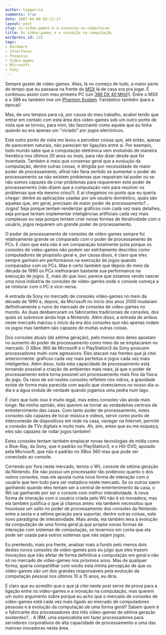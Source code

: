 ```yaml
---
author: laggarcia
comments: true
date: 2007-04-09 03:12:17
layout: post
slug: os-video-games-e-a-inovacao-na-computacao
title: Os vídeo-games e a inovação na computação
wordpress_id: 122
tags:
- Hardware
- Interfaces
- Pesquisa
- Video-games
- Microsoft
- Sony
---
```


Sempre gostei de vídeo-games. Alias, lá no começo de tudo, a maior parte do tempo que eu passava na frente do [MSX](http://en.wikipedia.org/wiki/MSX) lá de casa era pra jogar. E continuou assim com meu primeiro PC (um [386 DX 40 MHz](http://en.wikipedia.org/wiki/Intel_80386)!). Entre o MSX e o 386 eu também tive um [Phantom System](http://pt.wikipedia.org/wiki/Phantom_System). Fantástico também (para a época)!

Mas, de uns tempos para cá, por causa do meu trabalho, acabei tendo que entrar em contato com esta área dos vídeo-games sob um outro ponto de vista que se tornou, para mim, tão fascinante como aquele que eu tinha quando eu era apenas um "viciado" por jogos eletrônicos.

Este outro ponto de vista me levou a perceber coisas que, até então, apesar de parecerem naturais, não pareciam ter ligações entre si. Por exemplo, todo mundo sabe que a computação eletrônica vem evoluindo de maneira frenética nos últimos 20 anos ou mais, para não dizer desde que foi inventada. Também é meio que consenso geral que a evolução da computação, dentre outras coisas, é dirigida por necessidade de maior poder de processamento, afinal não faria sentido se aumentar o poder de processamento se não existem problemas que requeiram tal poder ou se não somos capazes de criar problemas para requererem este poder de processamento (não dizem que a computação veio para resolver os problemas que ela mesmo criou?). E ai chegamos no ponto que eu queria chegar: dentre as aplicações usadas por um usuário doméstico, quais são aquelas que, em geral, precisam de maior poder de processamento?... Jogos! Seja porque tentam renderizar gráficos com cada vez mais detalhes, seja porque tentam implementar inteligências artificiais cada vez mais complexas ou seja porque tentam criar novas formas de iteratividade com o usuário, jogos requerem um grande poder de processamento.

O poder de processamento de consoles de vídeo-games sempre foi relativamente grande se comparado com o poder de processamento de PCs. É claro que esta não é um comparação totalmente justa porque os consoles de vídeo-games não podem ser estritamente descritos como computadores de propósito geral e, por causa disso, é claro que eles sempre ganham em performance na execução de jogos quando comparados com os PCs.  Mas é certo também que depois do meio da década de 1990 os PCs melhoraram bastante sua performance na execução de jogos. E, mais do que isso, parece que estamos vendo nascer uma nova indústria de consoles de vídeo-games onde o console começa a se misturar com o PC e vice-versa.

A entrada da Sony no mercado de consoles vídeo-games no meio da década de 1990 e, depois, da Microsoft no início dos anos 2000 mudaram definitivamente o rumo do mercado de consoles de vídeo-games no mundo. As duas desbancaram os fabricantes tradicionais de consoles, dos quais só sobrevive ainda hoje a Nintendo. Além disso, a entrada de ambos neste mercado marcou o início da era dos consoles que não apenas rodam os jogos mas também são capazes de muitas outras coisas.

Dos consoles atuais (de sétima geração), pelo menos dois deles apostam no aumento do poder de processamento como meio de se emplacarem no mercado. O XBox 360 da Microsoft e o PlayStation3 da Sony possuem processadores multi-core agressivos.  Eles atacam nas frentes que já citei anteriormente: gráficos cada vez mais perfeitos e jogos cada vez mais inteligentes. Além disso, toda esta capacidade de processamento está tornando possível a criação de ambientes mais reais, já que o poder de processamento extra torna possível um processamento mais fino da física do jogo. Os raios de sol nestes consoles refletem nos vidros, a gravidade existe de forma mais parecida com aquilo que vivenciamos no nosso dia-a-dia e a água ondula de verdade quando jogamos uma pedra num lago.

É claro que tudo isso é muito legal, mas estes consoles vão ainda mais longe. Na minha opinião, eles querem se tornar as verdadeiras centrais de entreternimento das casas. Com tanto poder de processamento, estes consoles são capazes de tocar música e vídeos, servir como ponto de interconexão de dispositivos em rede na casa, navegar na Internet, permitir a conexão de TVs digitais e muito mais. Ah, sim, antes que eu me esqueça, eles são capazes de rodar jogos também!

Estes consoles tentam também emplacar novas tecnologias de mídia como o Blue-Ray, da Sony, que é padrão no PlayStation3, e o HD-DVD, apoiado pela Microsoft, que não é padrão no XBox 360 mas que pode ser conectado ao console.

Correndo por fora neste mercado, temos o Wii, console de sétima geração da Nintendo. Ele não possui um processador tão poderoso quanto o dos outros consoles, mas ele aposta numa nova forma de interação com o usuário que tem tudo para ser matadora neste mercado. Se os outros saem ganhando quando eles tentam ser a central de entertenimento da casa, o Wii sai ganhando por ser o console com melhor interatividade. A nova forma de interação com o usuário criada pelo Wii não é só inovadora, mas ela também justifica o que já citamos antes: ela também necessitou que houvesse um salto no poder de processamento dos consoles da Nintendo entre a sexta e a sétima geração para suportar, dentre outras coisas, este novo paradigma de interatividade. Mais ainda, ela também leva à evolução da computação de uma forma geral já que propõe novas formas de interação com sistemas de computação, se levarmos em conta que ela pode ser usada para outros sistemas que não sejam jogos.

Eu prentendo, mais pra frente, analisar mais a fundo pelo menos dois destes novos consoles de vídeo-games pois eu julgo que eles trazem inovações que irão afetar de forma definitiva a computação em geral e não só no mercado de vídeo-games nos próximos anos. Mas de qualquer forma, queria compartilhar com vocês esta minha percepção de que os vídeo-games são um dos grandes responsáveis pela evolução da computação pessoal nos últimos 10 a 15 anos, eu diria.

É claro que eu acredito que o que já citei neste post serve de prova para a ligação entre os vídeo-games e a inovação na computação, mas querem um outro argumento sobre porque eu acho que o mercado de consoles de vídeo-games está cada vez mais ligado ao mercado de computadores pessoais e à evolução da computação de uma forma geral? Sabem quem é o fabricante dos processadores dos três vídeo-games de sétima geração existentes?... A IBM, uma especialista em fazer processadores para servidores corporativos de alta capacidade de processamento e uma das maiores inovadoras nesta área.

